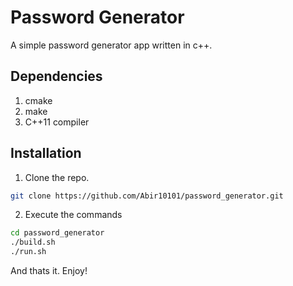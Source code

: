 
# Password Generator

A simple password generator app written in c++.

## Dependencies

1. cmake
2. make
3. C++11 compiler


## Installation 

1. Clone the repo.
```bash 
git clone https://github.com/Abir10101/password_generator.git
```
2. Execute the commands
```bash 
cd password_generator
./build.sh
./run.sh
```
And thats it. Enjoy!